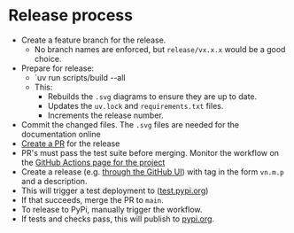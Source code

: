# Release process

* Create a feature branch for the release.
  * No branch names are enforced, but `release/vx.x.x` would be a good choice.
* Prepare for release:
  * `uv run scripts/build --all
  * This:
    * Rebuilds the `.svg` diagrams to ensure they are up to date.
    * Updates the `uv.lock` and `requirements.txt` files.
    * Increments the release number.
* Commit the changed files.  The `.svg` files are needed for the documentation online
* [Create a PR](https://github.com/BobKerns/gltf_builder/pulls) for the release
* PR's must pass the test suite before merging. Monitor the workflow on the [GitHub Actions page for the project](https://github.com/BobKerns/gltf_builder/actions)
* Create a release (e.g. [through the GitHub UI](https://github.com/BobKerns/gltf_builder/releases)) with tag in the form `vn.m.p` and a description.
* This will trigger a test deployment to ([test.pypi.org](https://test.pypi.org/project/gltf-builder/))
* If that succeeds, merge the PR to `main`.
* To release to PyPi, manually trigger the workflow.
* If tests and checks pass, this will publish to [pypi.org](https://pypi.org/project/gltf-builder/).
